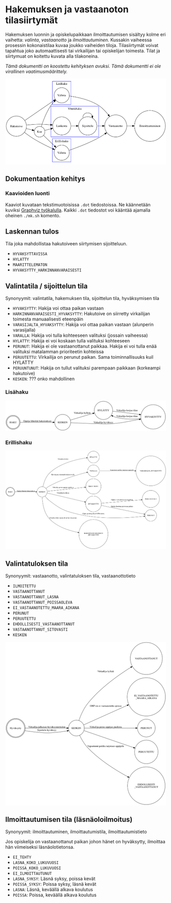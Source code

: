 # Hakemuksen ja vastaanoton tilasiirtymät

Hakemuksen luonnin ja opiskelupaikkaan ilmoittautumisen sisältyy kolme eri
vaihetta: *valinta*, *vastaanotto* ja *ilmoittautuminen*. Kussakin vaiheessa
prosessin kokonaistilaa kuvaa joukko vaiheiden tiloja. Tilasiirtymät voivat
tapahtua joko automaattisesti tai virkailijan tai opiskelijan toimesta. Tilat
ja siirtymuat on koitettu kuvata alla tilakoneina.

*Tämä dokumentti on koostettu kehityksen avuksi. Tämä dokumentti ei ole
virallinen vaatimusmäärittely.*

![Hakutoiveen käsittely erilaisissa hakutyypeissä](hakuprosessi.png)


## Dokumentaation kehitys

### Kaavioiden luonti

Kaaviot kuvataan tekstimuotoisissa `.dot` tiedostoissa. Ne käännetään kuviksi
[Graphviz työkalulla](http://www.graphviz.org/). Kaikki `.dot` tiedostot voi
kääntää ajamalla oheinen `./mk.sh` komento.


## Laskennan tulos

Tila joka mahdollistaa hakutoiveen siirtymisen sijoitteluun.

- `HYVAKSYTTAVISSA`
- `HYLATTY`
- `MAARITTELEMATON`
- `HYVAKSYTTY_HARKINNANVARAISESTI`


## Valintatila / sijoittelun tila

Synonyymit: valintatila, hakemuksen tila, sijoittelun tila, hyväksymisen tila

- `HYVAKSYTTY`: Hakija voi ottaa paikan vastaan
- `HARKINNANVARAISESTI_HYVAKSYTTY`: Hakutoive on siirretty virkailijan toimesta manuaalisesti eteenpäin
- `VARASIJALTA_HYVAKSYTTY`: Hakija voi ottaa paikan vastaan (alunperin varasijalla)
- `VARALLA`: Hakija voi tulla kohteeseen valituksi (jossain vaiheessa)
- `HYLATTY`: Hakija ei voi koskaan tulla valituksi kohteeseen
- `PERUNUT`: Hakija ei ole vastaanottanut paikkaa. Hakija ei voi tulla enää valituksi matalamman prioriteetin kohteissa
- `PERUUTETTU`: Virkailija on perunut paikan. Sama toiminnallisuuks kuil HYLATTY
- `PERUUNTUNUT`: Hakija on tullut valituksi parempaan paikkaan (korkeampi hakutoive)
- `KESKEN`: ??? onko mahdollinen


### Lisähaku

![Lisähaussa käytetyt valintatilat](lisahaku_valintatila.png)


### Erillishaku

![Erillishaussa käytetyt valintatilat](erillishaku_valintatila.png)


## Valintatuloksen tila

Synonyymit: vastaanotto, valintatuloksen tila, vastaanottotieto

- `ILMOITETTU`
- `VASTAANOTTANUT`
- `VASTAANOTTANUT_LASNA`
- `VASTAANOTTANUT_POISSAOLEVA`
- `EI_VASTAANOTETTU_MAARA_AIKANA`
- `PERUNUT`
- `PERUUTETTU`
- `EHDOLLISESTI_VASTAANOTTANUT`
- `VASTAANOTTANUT_SITOVASTI`
- `KESKEN`

![Vastaanottotilan siirtymät](vastaanotto.png)


## Ilmoittautumisen tila (läsnäoloilmoitus)

Synonyymit: ilmoittautuminen, ilmoittautumistila, ilmoittautumistieto

Jos opiskelija on vastaanottanut paikan johon hänet on hyväksytty, ilmoittaa
hän viimeiseksi läsnäolotietonsa.

- `EI_TEHTY`
- `LASNA_KOKO_LUKUVUOSI`
- `POISSA_KOKO_LUKUVUOSI`
- `EI_ILMOITTAUTUNUT`
- `LASNA_SYKSY`: Läsnä syksy, poissa kevät
- `POISSA_SYKSY`: Poissa syksy, läsnä kevät
- `LASNA`: Läsnä, keväällä alkava koulutus
- `POISSA`: Poissa, keväällä alkava koulutus


